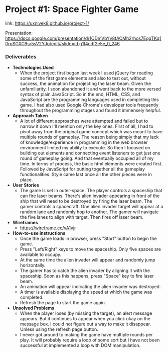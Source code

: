 # Project #1: Space Fighter Game
link: https://uxnivek8.github.io/project-1/

Presentation: https://docs.google.com/presentation/d/1ODmVbYv8tACMh2rhos7EqqTKq10rpSGXC9sr5sV2YJo/edit#slide=id.g1f4cdf2e5e_0_246

### Deliverables

* **Technologies Used**
  - When the project first began last week I used jQuery for reading some of the first game elements and also to test out, without success, the animation for projecting the laser beam. Given the unfamiliarity, I soon abandoned it and went back to the more versed syntax of plain JavaScript. So in the end, HTML, CSS, and JavaScript are the programming languages used in completing this game. I had also used Google Chrome's developer tools frequently throughout the programming stages and found it immensely helpful.
* **Approach Taken**
  - A lot of different approaches were attempted and failed but to narrow it down I'll mention only the key ones. First of all, I had to pivot away from the original game concept which was meant to have multiple rounds of gameplay. The reason being simply that my lack of knowledge/experience in programming in the web browser environment limited my ability to execute. So then I focused on building out elements and connecting event listeners to get just one round of gameplay going. And that eventually occupied all of my time. In terms of process, the basic html elements were created first. Followed by JavaScript for putting together all the gameplay functionalities. Style came last once all the other pieces were in place.
* **User Stories**
  - The game is set in outer-space. The player controls a spaceship that can fire laser beams. There's alien invader appearing in front of the ship that will need to be destroyed by firing the laser beam. The gamer controls a spacecraft. One alien invader target will appear at a random lane and randomly hop to another. The gamer will navigate the five lanes to align with target. Then fires off laser beam.
* **Wireframes**
  - https://wireframe.cc/vA1vjr
* **How-to-use instructions**
  - Once the game loads in browser, press "Start" button to begin the game.
  - Press "Left/Right" keys to move the spaceship. Only five spaces are available to occupy.
  - At the same time the alien invader will appear and randomly jump horizontally.
  - The gamer has to catch the alien invader by aligning it with the spaceship. Soon as this happens, press "Space" key to fire laser beam.
  - An animation will appear indicating the alien invader was destroyed.
  - A timer is available displaying the speed at which the game was completed.
  - Refresh the page to start the game again.
* **Unsolved Problems**
  - When the player loses (by missing the target), an alert message appears. But it continues to appear when you click okay on the message box. I could not figure out a way to make it disappear. Unless using the refresh page button.
  - I never got around to making the game have multiple rounds per play. It will probably require a loop of some sort but I have not been successful at implemented a loop with DOM manipulation.
